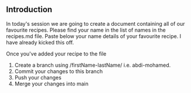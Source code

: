 ## Introduction 

In today's session we are going to create a document containing all of our favourite recipes. Please find your name in the list of names in the recipes.md file. Paste below your name details of your favourite recipe. I have already kicked this off. 

Once you've added your recipe to the file 
1. Create a branch using /firstName-lastName/ i.e. abdi-mohamed.
2. Commit your changes to this branch
3. Push your changes
4. Merge your changes into main
